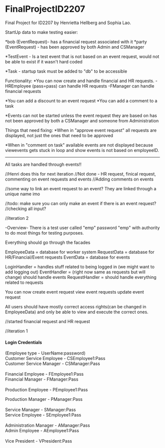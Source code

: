 # FinalProjectID2207

Final Project for ID2207 by Henrietta Hellberg and Sophia Lao.

StartUp data to make testing easier:

*bob (EventRequest)- has a financial request associated with it
*party (EventRequest) - has been approved by both Admin and CSManager

*TestEvent - Is a test event that is not based on an event request, would not be able to exist if it wasn't hard coded

*Task - startup task must be added to "db" to be accessible

Functionality:
*You can now create and handle financial and HR requests.
-HREmployee (pass=pass) can handle HR requests
-FManager can handle financial requests

*You can add a discount to an event request
*You can add a comment to a task

*Events can not be started unless the event request they are based on has not been approved by both a CSManager and someone from Administration

Things that need fixing:
*When in "approve event request" all requests are displayed, not just the ones that need to be approved

*When in "comment on task" available events are not displayed because viewevents gets stuck in loop and show events is not based on employeeID.

--------------------------
All tasks are handled through events!!

//Henri does this for next iteration
//Not done - HR request, finical request, commenting on event requests and events
//Adding comments on events

//some way to link an event request to an event?
They are linked through a unique name imo


//todo: make sure you can only make an event if there is an event request?
//checking all input?

//iteration 2

-Overview-
There is a test user called "emp" password "emp" with authority to do most things for testing purposes.

Everything should go through the facades

EmployeeData = database for worker system
RequestData = database for HR/Financial/Event requests
EventData = database for events

LoginHandler = handles stuff related to being logged in (we might want to add logging out)
EventHandler = (right now same as requests but will change) should handle events
RequestHandler = should handle everything related to requests

You can now
create event request
view event requests
update event request


All users should have mostly correct access rights(can be changed in EmployeeData) and only be able to view and execute the correct ones.

//started financial request and HR request

//iteration 1
#### Login Credentials

(Employee type - UserName:password)<br/>
Customer Service Employee - CSEmployee1:Pass<br/>
Customer Service Manager - CSManager:Pass<br/>
<br/>
Financial Employee - FEmployee1:Pass<br/>
Financial Manager - FManager:Pass<br/>
<br/>
Production Employee - PEmployee1:Pass<br/>

Production Manager - PManager:Pass<br/>
<br/>
Service Manager - SManager:Pass<br/>
Service Employee - SEmployee1:Pass<br/>
<br/>
Administration Manager - AManager:Pass<br/>
Admin Employee - AEmployee1:Pass<br/>
<br/>
Vice President - VPresident:Pass<br/>
